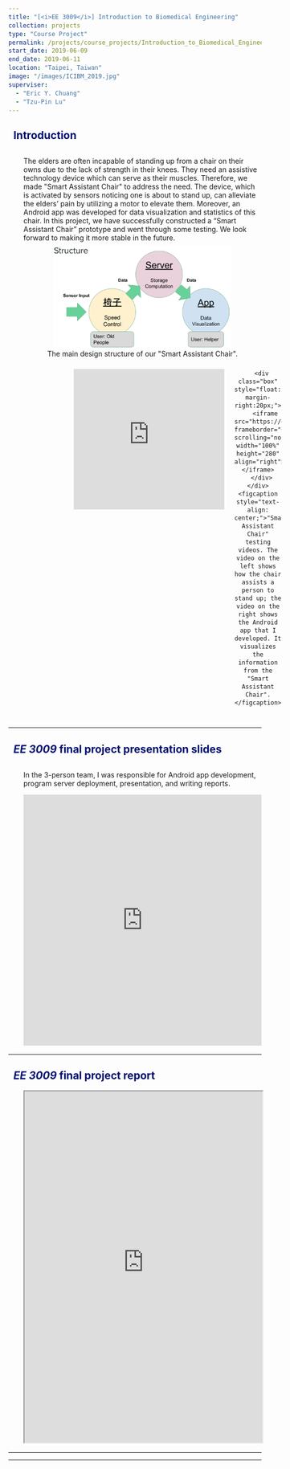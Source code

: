 ```yaml
---
title: "[<i>EE 3009</i>] Introduction to Biomedical Engineering"
collection: projects
type: "Course Project"
permalink: /projects/course_projects/Introduction_to_Biomedical_Engineering
start_date: 2019-06-09
end_date: 2019-06-11
location: "Taipei, Taiwan"
image: "/images/ICIBM_2019.jpg"
superviser:
  - "Eric Y. Chuang"
  - "Tzu-Pin Lu"
---
```


<h2 style="color: #000f70"> <i class="fas fa-dot-circle" style="font-size:18px;"></i> &nbsp;&nbsp;Introduction </h2>

<div style="margin-left: 30px">
  <p style="margin-top: 30px">
    The elders are often incapable of standing up from a chair on their owns due to the lack of strength in their knees. They need an assistive technology device which can serve as their muscles. Therefore, we made "Smart Assistant Chair" to address the need. The device, which is activated by sensors noticing one is about to stand up, can alleviate the elders’ pain by utilizing a motor to elevate them. Moreover, an Android app was developed for data visualization and statistics of this chair. In this project, we have successfully constructed a “Smart Assistant Chair” prototype and went through some testing. We look forward to making it more stable in the future.
  </p>
  <figure style="text-align: center; display: inline-block;margin-top:-6px">
    <img src="/images/biomedical_engineering_workflow.png" style="width: 90%; display: block;margin-left: auto;margin-right: auto;">
    <figcaption style="text-align: center;">The main design structure of our "Smart Assistant Chair".
    </figcaption>
  </figure>

  <figure style="width: 100%; text-align: center; display: inline-block;margin-top:-6px">
    <div style="margin-left: 60px">
      <div class="box" style="float:left; margin-right:20px;">
        <iframe src="https://drive.google.com/file/d/1nEs8Qjdysp5F-XOl_gC1cyO6q2hBu5b5/preview" frameborder="0" scrolling="no" width="100%" height="280" align="left"> </iframe>
      </div>

      <div class="box" style="float:left; margin-right:20px;">
        <iframe src="https://drive.google.com/file/d/1DflQvlfRdfWeFcq4DXeVmmOvLkTZrxZj/preview" frameborder="0" scrolling="no" width="100%" height="280" align="right"></iframe>
      </div>
    </div>
    <figcaption style="text-align: center;">"Smart Assistant Chair" testing videos. The video on the left shows how the chair assists a person to stand up; the video on the right shows the Android app that I developed. It visualizes the information from the "Smart Assistant Chair".
    </figcaption>
  </figure>
</div>

---

<h2 style="color: #000f70"> <i class="fas fa-dot-circle" style="font-size:18px;"></i> &nbsp;&nbsp;<i>EE 3009</i> final project presentation slides </h2>

<div style="margin-left: 30px">
  <p style="margin-top: 30px">
    In the 3-person team, I was responsible for Android app development, program server deployment, presentation, and writing reports.
  </p>
  <iframe src="https://docs.google.com/presentation/d/e/2PACX-1vQG383PORrHXoT1Z0c66T1_6Fw7vhhmg66X8-QjcqYQB8OLf14Bf40Llztb0L5CqkkEfcA81srHbxo-/embed?start=false&loop=false&delayms=3000" frameborder="0" width="100%" height="500px" allowfullscreen="true" mozallowfullscreen="true" webkitallowfullscreen="true"></iframe>
</div>

---

<h2 style="color: #000f70"> <i class="fas fa-dot-circle" style="font-size:18px;"></i> &nbsp;&nbsp;<i>EE 3009</i> final project report </h2>

<div style="margin-left: 30px">
  <iframe src="https://storage.googleapis.com/kuanhao.nctu.me/Projects/Introduction%20to%20Biomedical%20Engineering/%E7%94%9F%E9%86%AB%E5%B7%A5%E7%A8%8B%E6%A6%82%E8%AB%96final%20report.pdf" width="100%" height="700"></iframe>
</div>

---






---
<!--
<h2 style="color: #000f70"> <i class="fas fa-dot-circle" style="font-size:18px;"></i> &nbsp;&nbsp;ICIBM Introduction </h2>

<div style="margin-left: 30px">
  <p>
  The 2019 International Conference on Intelligent Biology and Medicine (ICIBM 2019) will be held on June 9-11, 2019 in Columbus, OH, USA. You are invited to submit abstracts with unpublished original work describing recent advances on all aspects of bioinformatics, Systems Biology and intelligent Computing, including but not restricted to the following topics:
  </p>
  <ul>
    <li>Cancer Genomics
    </li>
    <li>Metabolomics
    </li>
    <li>Microbiome/Metagenomics
    </li>
    <li>Translational pharmacoinformatics
    </li>
    <li>Omics Integration
    </li>
    <li>Medical Informatics
    </li>
    <li>Scientific databases
    </li>
    <li>Imaging informatics
    </li>
    <li>Systems Biology
    </li>
    <li>Algorithms/Artificial Intelligence
    </li>
    <li>Single-cell analysis
    </li>
  </ul>
</div>


---

<h2 style="color: #000f70"> <i class="fas fa-dot-circle" style="font-size:18px;"></i> &nbsp;&nbsp;Related Links </h2>

<div style="margin-left: 30px">
  <ul>
    <li>
      <a href="https://icibm2019.org/"><b>ICIBM 2019 Official Website</b></a>
    </li>
    <li>
      <a href="https://icibm2019.org/Schedule.htm"><b>ICIBM 2019 Schedule</b></a>
    </li>
    <li>
      <a href="https://drive.google.com/open?id=1XLg_ej1cUAJ8uTVV_XM-0KxnR2DKQXIQ"><b>My ICIBM 2019 Presentation Slides</b></a>
    </li>
  </ul>
</div> -->
